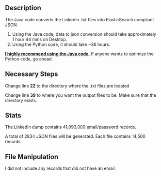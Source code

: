 ## Description

The Java code converts the LinkedIn .txt files into ElasticSearch compliant JSON.

1. Using the Java code, data to json conversion should take approximately 1 hour 44 mins on Desktop.
2. Using the Python code, it should take ~36 hours. 

<b><u>I highly recommend using the Java code.</u></b> If anyone wants to optimize the Python code, go ahead.  

## Necessary Steps

Change line <b>22</b> to the directory where the .txt files are located

Change line <b>39</b> to where you want the output files to be. Make sure that the directory exists.

## Stats 

The LinkedIn dump contains 41,093,000 email/password records. 

A total of 2834 JSON files will be generated. Each file contains 14,500 records.

## File Manipulation

I did not include any records that did not have an email.

